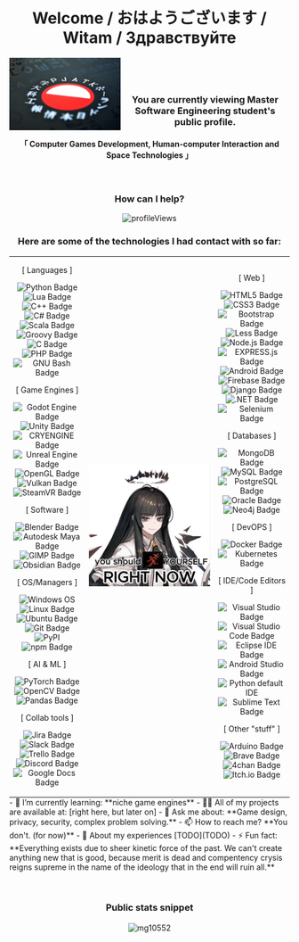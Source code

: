 <h1 align="center">Welcome / おはようございます / Witam / Здравствуйте</h1>

<div align="center">
    <a href="https://gdansk.pja.edu.pl"> 
        <img align="left" src="assets/PJATK_logo_graphic.jpg" alt="PJATK" width="200" height="130"/></a>
    <p>&nbsp;</p>
    <h3 align="center" style="display: flex; justify-content: space-evenly; padding-top: 25px;"><b>You are currently viewing Master Software Engineering student's public profile.</b></h3>
    <h4 align="center" style="display: flex; justify-content: space-evenly; padding-top: 0px;">「 Computer Games Development, Human-computer Interaction and Space Technologies 」</h4>
    <br/>
</div>

<h3 align="center"> How can I help? </h3>
<p align="center"> 
    <img src="https://komarev.com/ghpvc/?username=mg10552&label=Profile%20views&color=0e75b6&style=flat" alt="profileViews" /></p>
<!-- END OF TOP SECTION -->

<h3 align="center"> Here are some of the technologies I had contact with so far: </h3>
<table align="center" style="border: 0;padding: 0;margin: 0;border-spacing: 0; border-collapse: collapse;">
    <tr>
        <!-- LEFT -->
        <td align="center" width="27%">            
                <p align="center">[ Languages ]</p>
                <p align="center">
                    <img src="https://img.shields.io/badge/Python-3776AB?logo=python&logoColor=fff" alt="Python Badge">
                    <img src="https://img.shields.io/badge/Lua-2C2D72?logo=lua&logoColor=fff" alt="Lua Badge">
                    <img src="https://img.shields.io/badge/C%2B%2B-00599C?logo=cplusplus&logoColor=fff" alt="C++ Badge">
                    <img src="https://custom-icon-badges.demolab.com/badge/C%23-%23239120.svg?logo=cshrp&logoColor=white" alt="C# Badge">
                    <img src="https://img.shields.io/badge/Scala-DC322F?logo=scala&logoColor=fff" alt="Scala Badge">
                    <img src="https://img.shields.io/badge/Groovy-4298B8?logo=apachegroovy&logoColor=fff" alt="Groovy Badge">
                    <img src="https://img.shields.io/badge/C-A8B9CC?logo=c&logoColor=fff" alt="C Badge">
                    <img src="https://img.shields.io/badge/PHP-777BB4?logo=php&logoColor=fff" alt="PHP Badge">
                    <img src="https://img.shields.io/badge/Bash-4EAA25?logo=gnubash&logoColor=fff" alt="GNU Bash Badge"> </p>       
                <p align="center">[ Game Engines ]</p>
                <p align="center">
                    <img src="https://img.shields.io/badge/Godot%20Engine-478CBF?logo=godotengine&logoColor=fff" alt="Godot Engine Badge">
                    <img src="https://img.shields.io/badge/Unity-FFF?logo=unity&logoColor=000" alt="Unity Badge">
                    <img src="https://img.shields.io/badge/CRYENGINE-000?logo=cryengine&logoColor=fff" alt="CRYENGINE Badge">
                    <img src="https://img.shields.io/badge/Unreal%20Engine-0E1128?logo=unrealengine&logoColor=fff" alt="Unreal Engine Badge">
                    <img src="https://img.shields.io/badge/OpenGL-5586A4?logo=opengl&logoColor=fff" alt="OpenGL Badge">
                    <img src="https://img.shields.io/badge/Vulkan-A41E22?logo=vulkan&logoColor=fff" alt="Vulkan Badge">
                    <img src="https://img.shields.io/badge/SteamVR-%23232F3E.svg?logo=steam&logoColor=white" alt="SteamVR Badge"> </p>          
                <p align="center">[ Software ]</p>
                <p align="center">
                    <img src="https://img.shields.io/badge/Blender-E87D0D?logo=blender&logoColor=fff" alt="Blender Badge">
                    <img src="https://img.shields.io/badge/Autodesk%20Maya-37A5CC?logo=autodeskmaya&logoColor=fff" alt="Autodesk Maya Badge">
                    <img src="https://img.shields.io/badge/GIMP-5C5543?logo=gimp&logoColor=fff" alt="GIMP Badge">
                    <img src="https://img.shields.io/badge/Obsidian-7C3AED?logo=obsidian&logoColor=fff" alt="Obsidian Badge"> </p>          
                <p align="center">[ OS/Managers ]</p>
                <p align="center">
                    <img src="https://custom-icon-badges.demolab.com/badge/Windows-0078D6?logo=windows11&logoColor=white" alt="Windows OS">
                    <img src="https://img.shields.io/badge/Linux-FCC624?logo=linux&logoColor=000" alt="Linux Badge">
                    <img src="https://img.shields.io/badge/Ubuntu-E95420?logo=ubuntu&logoColor=fff" alt="Ubuntu Badge">
                    <img src="https://img.shields.io/badge/Git-F05032?logo=git&logoColor=fff" alt="Git Badge">
                    <img src="https://img.shields.io/badge/PyPI-3775A9?logo=pypi&logoColor=fff" alt="PyPI">
                    <img src="https://img.shields.io/badge/npm-CB3837?logo=npm&logoColor=fff" alt="npm Badge"> </p>            
                <p align="center">[ AI & ML ]</p>
                <p align="center">
                    <img src="https://img.shields.io/badge/PyTorch-EE4C2C?logo=pytorch&logoColor=fff" alt="PyTorch Badge">
                    <img src="https://img.shields.io/badge/OpenCV-5C3EE8?logo=opencv&logoColor=fff" alt="OpenCV Badge">
                    <img src="https://img.shields.io/badge/pandas-150458?logo=pandas&logoColor=fff" alt="Pandas Badge"> </p>
                <p align="center">[ Collab tools ]</p>
                <p align="center"> 
                    <img src="https://img.shields.io/badge/Jira-0052CC?logo=jira&logoColor=fff" alt="Jira Badge">
                    <img src="https://img.shields.io/badge/Slack-4A154B?logo=slack&logoColor=fff" alt="Slack Badge">
                    <img src="https://img.shields.io/badge/Trello-0052CC?logo=trello&logoColor=fff" alt="Trello Badge">
                    <img src="https://img.shields.io/badge/Discord-5865F2?logo=discord&logoColor=fff" alt="Discord Badge">
                    <img src="https://img.shields.io/badge/Google%20Docs-4285F4?logo=googledocs&logoColor=fff" alt="Google Docs Badge"></p>           
        </td>
        <!-- MIDDLE -->
        <td align="center" width="46%"> 
                <p align="center"> <img src="assets/virtuosa-arknights_ropes.png" style="object-fit: contain;"></p>    
        </td>
        <!-- RIGHT -->
        <td align="center" width="27%">
                <p align="center">[ Web ]</p>
                <p align="center">
                    <img src="https://img.shields.io/badge/HTML5-E34F26?logo=html5&logoColor=fff" alt="HTML5 Badge">
                    <img src="https://img.shields.io/badge/CSS3-1572B6?logo=css3&logoColor=fff" alt="CSS3 Badge">
                    <img src="https://img.shields.io/badge/Bootstrap-7952B3?logo=bootstrap&logoColor=fff" alt="Bootstrap Badge">
                    <img src="https://img.shields.io/badge/Less-1D365D?logo=less&logoColor=fff" alt="Less Badge">
                    <img src="https://img.shields.io/badge/Node.js-5FA04E?logo=nodedotjs&logoColor=fff" alt="Node.js Badge">
                    <img src="https://img.shields.io/badge/Express.js-%23404d59.svg?logo=express&logoColor=%2361DAFB" alt="EXPRESS.js Badge">
                    <img src="https://img.shields.io/badge/Android-34A853?logo=android&logoColor=fff" alt="Android Badge">
                    <img src="https://img.shields.io/badge/Firebase-DD2C00?logo=firebase&logoColor=fff" alt="Firebase Badge">
                    <img src="https://img.shields.io/badge/Django-092E20?logo=django&logoColor=fff" alt="Django Badge">
                    <img src="https://img.shields.io/badge/.NET-512BD4?logo=dotnet&logoColor=fff" alt=".NET Badge">
                    <img src="https://img.shields.io/badge/Selenium-43B02A?logo=selenium&logoColor=fff" alt="Selenium Badge"> </p> 
                <p align="center">[ Databases ]</p>
                <p align="center">
                    <img src="https://img.shields.io/badge/MongoDB-47A248?logo=mongodb&logoColor=fff" alt="MongoDB Badge">
                    <img src="https://img.shields.io/badge/MySQL-4479A1?logo=mysql&logoColor=fff" alt="MySQL Badge">
                    <img src="https://img.shields.io/badge/PostgreSQL-4169E1?logo=postgresql&logoColor=fff" alt="PostgreSQL Badge">
                    <img src="https://img.shields.io/badge/Oracle-F80000?logo=oracle&logoColor=fff" alt="Oracle Badge">
                    <img src="https://img.shields.io/badge/Neo4j-4581C3?logo=neo4j&logoColor=fff" alt="Neo4j Badge"> </p>
                <p align="center">[ DevOPS ]</p>
                <p align="center">
                    <img src="https://img.shields.io/badge/Docker-2496ED?logo=docker&logoColor=fff" alt="Docker Badge">
                    <img src="https://img.shields.io/badge/Kubernetes-326CE5?logo=kubernetes&logoColor=fff" alt="Kubernetes Badge"> </p> 
                <p align="center">[ IDE/Code Editors ]</p>
                <p align="center">
                    <img src="https://custom-icon-badges.demolab.com/badge/Visual%20Studio-5C2D91.svg?&logo=visual-studio&logoColor=white" alt="Visual Studio Badge">
                    <img src="https://custom-icon-badges.demolab.com/badge/Visual%20Studio%20Code-0078d7.svg?logo=vsc&logoColor=white" alt="Visual Studio Code Badge">
                    <img src="https://img.shields.io/badge/Eclipse%20IDE-2C2255?logo=eclipseide&logoColor=fff" alt="Eclipse IDE Badge">
                    <img src="https://img.shields.io/badge/Android%20Studio-3DDC84?logo=androidstudio&logoColor=fff" alt="Android Studio Badge">
                    <img src="https://img.shields.io/badge/Python%20IDLE-3776AB?logo=python&logoColor=fff" alt="Python default IDE">
                    <img src="https://img.shields.io/badge/Sublime%20Text-FF9800?logo=sublimetext&logoColor=fff" alt="Sublime Text Badge"> </p>
                <p align="center">[ Other "stuff" ]</p>
                <p align="center"> 
                    <img src="https://img.shields.io/badge/Arduino-00878F?logo=arduino&logoColor=fff" alt="Arduino Badge">
                    <img src="https://img.shields.io/badge/Brave-FB542B?logo=brave&logoColor=fff" alt="Brave Badge">
                    <img src="https://img.shields.io/badge/4chan-060?logo=4chan&logoColor=fff" alt="4chan Badge">
                    <img src="https://img.shields.io/badge/Itch.io-FA5C5C?logo=itchdotio&logoColor=fff" alt="Itch.io Badge"> </p>
        </td>
    </tr>
</table>

<!--
<p> </p>

**🐱 My GitHub Data** 

> 🏆 Contributions in 2024: 1200
 > 
> 📦 100.4 kB Used in GitHub's Storage 
 > 
> 🚫 Not Opted to Hire
 > 
> 📜 54 Public Repositories 
 > 
> 🔑 3 Private Repositories  
 > 
   -->  
<!-- </div> -->
<!-->
- 🌱 I’m currently learning: **niche game engines**
- 👨‍💻 All of my projects are available at: [right here, but later on]
- 💬 Ask me about: **Game design, privacy, security, complex problem solving.**
- 📫 How to reach me? **You don't. (for now)**
- 📄 About my experiences [TODO](TODO)
- ⚡ Fun fact: **Everything exists due to sheer kinetic force of the past. We can't create anything new that is good, because merit is dead and compentency crysis reigns supreme in the name of the ideology that in the end will ruin all.**

<p>&nbsp;</p>


<h3 align="center">Public stats snippet</h3>
<p align="center"><img align="center" src="https://github-readme-stats.vercel.app/api/top-langs?username=mg10552&show_icons=true&theme=dark&hide_border=true&locale=en&layout=compact" alt="mg10552" /></p>

<!-- <p>&nbsp;<img align="center" src="https://github-readme-stats.vercel.app/api?username=mg10552&show_icons=true&locale=en" alt="mg10552" /></p> -->
<!-- <p><img align="center" src="https://github-readme-streak-stats.herokuapp.com/?user=mg10552&theme=dark" alt="mg10552" /></p> 
<p>&nbsp;</p>


<h3 align="center">Languages and tools</h3>
<p align="center"> 
<a href="https://developer.android.com" target="_blank" rel="noreferrer"> <img src="https://raw.githubusercontent.com/devicons/devicon/master/icons/android/android-original-wordmark.svg" alt="android" width="40" height="40"/> </a> 
<a href="https://www.arduino.cc/" target="_blank" rel="noreferrer"> <img src="https://cdn.worldvectorlogo.com/logos/arduino-1.svg" alt="arduino" width="40" height="40"/> </a> 
<a href="https://www.gnu.org/software/bash/" target="_blank" rel="noreferrer"> <img src="https://www.vectorlogo.zone/logos/gnu_bash/gnu_bash-icon.svg" alt="bash" width="40" height="40"/> </a> 
<a href="https://www.blender.org/" target="_blank" rel="noreferrer"> <img src="https://download.blender.org/branding/community/blender_community_badge_white.svg" alt="blender" width="40" height="40"/> </a> 
<a href="https://getbootstrap.com" target="_blank" rel="noreferrer"> <img src="https://raw.githubusercontent.com/devicons/devicon/master/icons/bootstrap/bootstrap-plain-wordmark.svg" alt="bootstrap" width="40" height="40"/> </a> 
<a href="https://www.cprogramming.com/" target="_blank" rel="noreferrer"> <img src="https://raw.githubusercontent.com/devicons/devicon/master/icons/c/c-original.svg" alt="c" width="40" height="40"/> </a> 
<a href="https://www.w3schools.com/cpp/" target="_blank" rel="noreferrer"> <img src="https://raw.githubusercontent.com/devicons/devicon/master/icons/cplusplus/cplusplus-original.svg" alt="cplusplus" width="40" height="40"/> </a> 
<a href="https://www.w3schools.com/cs/" target="_blank" rel="noreferrer"> <img src="https://raw.githubusercontent.com/devicons/devicon/master/icons/csharp/csharp-original.svg" alt="csharp" width="40" height="40"/> </a> 
<a href="https://www.w3schools.com/css/" target="_blank" rel="noreferrer"> <img src="https://raw.githubusercontent.com/devicons/devicon/master/icons/css3/css3-original-wordmark.svg" alt="css3" width="40" height="40"/> </a> 
<a href="https://www.djangoproject.com/" target="_blank" rel="noreferrer"> <img src="https://cdn.worldvectorlogo.com/logos/django.svg" alt="django" width="40" height="40"/> </a> 
<a href="https://www.docker.com/" target="_blank" rel="noreferrer"> <img src="https://raw.githubusercontent.com/devicons/devicon/master/icons/docker/docker-original-wordmark.svg" alt="docker" width="40" height="40"/> </a> 
<a href="https://dotnet.microsoft.com/" target="_blank" rel="noreferrer"> <img src="https://raw.githubusercontent.com/devicons/devicon/master/icons/dot-net/dot-net-original-wordmark.svg" alt="dotnet" width="40" height="40"/> </a> 
<a href="https://expressjs.com" target="_blank" rel="noreferrer"> <img src="https://raw.githubusercontent.com/devicons/devicon/master/icons/express/express-original-wordmark.svg" alt="express" width="40" height="40"/> </a> 
<a href="https://firebase.google.com/" target="_blank" rel="noreferrer"> <img src="https://www.vectorlogo.zone/logos/firebase/firebase-icon.svg" alt="firebase" width="40" height="40"/> </a> 
<a href="https://git-scm.com/" target="_blank" rel="noreferrer"> <img src="https://www.vectorlogo.zone/logos/git-scm/git-scm-icon.svg" alt="git" width="40" height="40"/> </a> 
<a href="https://www.gtk.org/" target="_blank" rel="noreferrer"> <img src="https://upload.wikimedia.org/wikipedia/commons/7/71/GTK_logo.svg" alt="gtk" width="40" height="40"/> </a> 
<a href="https://www.w3.org/html/" target="_blank" rel="noreferrer"> <img src="https://raw.githubusercontent.com/devicons/devicon/master/icons/html5/html5-original-wordmark.svg" alt="html5" width="40" height="40"/> </a> 
<a href="https://kubernetes.io" target="_blank" rel="noreferrer"> <img src="https://www.vectorlogo.zone/logos/kubernetes/kubernetes-icon.svg" alt="kubernetes" width="40" height="40"/> </a> 
<a href="https://www.linux.org/" target="_blank" rel="noreferrer"> <img src="https://raw.githubusercontent.com/devicons/devicon/master/icons/linux/linux-original.svg" alt="linux" width="40" height="40"/> </a> 
<a href="https://www.mathworks.com/" target="_blank" rel="noreferrer"> <img src="https://upload.wikimedia.org/wikipedia/commons/2/21/Matlab_Logo.png" alt="matlab" width="40" height="40"/> </a> 
<a href="https://www.mongodb.com/" target="_blank" rel="noreferrer"> <img src="https://raw.githubusercontent.com/devicons/devicon/master/icons/mongodb/mongodb-original-wordmark.svg" alt="mongodb" width="40" height="40"/> </a> 
<a href="https://www.mysql.com/" target="_blank" rel="noreferrer"> <img src="https://raw.githubusercontent.com/devicons/devicon/master/icons/mysql/mysql-original-wordmark.svg" alt="mysql" width="40" height="40"/> </a> 
<a href="https://nodejs.org" target="_blank" rel="noreferrer"> <img src="https://raw.githubusercontent.com/devicons/devicon/master/icons/nodejs/nodejs-original-wordmark.svg" alt="nodejs" width="40" height="40"/> </a> 
<a href="https://developer.apple.com/library/archive/documentation/Cocoa/Conceptual/ProgrammingWithObjectiveC/Introduction/Introduction.html" target="_blank" rel="noreferrer"> <img src="https://www.vectorlogo.zone/logos/apple_objectivec/apple_objectivec-icon.svg" alt="objectivec" width="40" height="40"/> </a> 
<a href="https://opencv.org/" target="_blank" rel="noreferrer"> <img src="https://www.vectorlogo.zone/logos/opencv/opencv-icon.svg" alt="opencv" width="40" height="40"/> </a> 
<a href="https://pandas.pydata.org/" target="_blank" rel="noreferrer"> <img src="https://raw.githubusercontent.com/devicons/devicon/2ae2a900d2f041da66e950e4d48052658d850630/icons/pandas/pandas-original.svg" alt="pandas" width="40" height="40"/> </a> 
<a href="https://www.photoshop.com/en" target="_blank" rel="noreferrer"> <img src="https://raw.githubusercontent.com/devicons/devicon/master/icons/photoshop/photoshop-line.svg" alt="photoshop" width="40" height="40"/> </a> 
<a href="https://www.php.net" target="_blank" rel="noreferrer"> <img src="https://raw.githubusercontent.com/devicons/devicon/master/icons/php/php-original.svg" alt="php" width="40" height="40"/> </a> 
<a href="https://www.postgresql.org" target="_blank" rel="noreferrer"> <img src="https://raw.githubusercontent.com/devicons/devicon/master/icons/postgresql/postgresql-original-wordmark.svg" alt="postgresql" width="40" height="40"/> </a> 
<a href="https://www.python.org" target="_blank" rel="noreferrer"> <img src="https://raw.githubusercontent.com/devicons/devicon/master/icons/python/python-original.svg" alt="python" width="40" height="40"/> </a> 
<a href="https://pytorch.org/" target="_blank" rel="noreferrer"> <img src="https://www.vectorlogo.zone/logos/pytorch/pytorch-icon.svg" alt="pytorch" width="40" height="40"/> </a> 
<a href="https://www.scala-lang.org" target="_blank" rel="noreferrer"> <img src="https://raw.githubusercontent.com/devicons/devicon/master/icons/scala/scala-original.svg" alt="scala" width="40" height="40"/> </a> 
<a href="https://www.selenium.dev" target="_blank" rel="noreferrer"> <img src="https://raw.githubusercontent.com/detain/svg-logos/780f25886640cef088af994181646db2f6b1a3f8/svg/selenium-logo.svg" alt="selenium" width="40" height="40"/> </a> 
<a href="https://unity.com/" target="_blank" rel="noreferrer"> <img src="https://www.vectorlogo.zone/logos/unity3d/unity3d-icon.svg" alt="unity" width="40" height="40"/> </a> 
<a href="https://unrealengine.com/" target="_blank" rel="noreferrer"> <img src="https://raw.githubusercontent.com/kenangundogan/fontisto/036b7eca71aab1bef8e6a0518f7329f13ed62f6b/icons/svg/brand/unreal-engine.svg" alt="unreal" width="40" height="40"/> </a> 
</p>
<p>&nbsp;</p> -->
